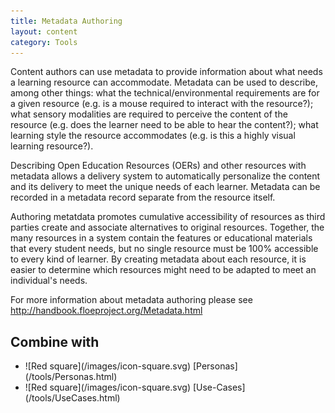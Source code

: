 ```yaml
---
title: Metadata Authoring
layout: content
category: Tools
---
```

Content authors can use metadata to provide information about what needs a learning resource can accommodate. Metadata can be used to describe, among other things: what the technical/environmental requirements are for a given resource (e.g. is a mouse required to interact with the resource?); what sensory modalities are required to perceive the content of the resource (e.g. does the learner need to be able to hear the content?); what learning style the resource accommodates (e.g. is this a highly visual learning resource?).

Describing Open Education Resources (OERs) and other resources with metadata allows a delivery system to automatically personalize the content and its delivery to meet the unique needs of each learner. Metadata can be recorded in a metadata record separate from the resource itself.

Authoring metatdata promotes cumulative accessibility of resources as third parties create and associate alternatives to original resources. Together, the many resources in a system contain the features or educational materials that every student needs, but no single resource must be 100% accessible to every kind of learner. By creating metadata about each resource, it is easier to determine which resources might need to be adapted to meet an individual's needs.

For more information about metadata authoring please see http://handbook.floeproject.org/Metadata.html

## Combine with
<ul class="docs-guidelines-articleContentUseWhyHow"><li>![Red square](/images/icon-square.svg) [Personas](/tools/Personas.html)</li>
<li>![Red square](/images/icon-square.svg) [Use-Cases](/tools/UseCases.html)</li></ul>

